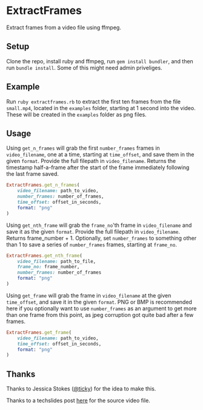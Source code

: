 # ExtractFrames

Extract frames from a video file using ffmpeg.

## Setup

Clone the repo, install ruby and ffmpeg, run `gem install bundler`, and then run `bundle install`. Some of this might need admin priveliges.

## Example

Run `ruby extractframes.rb` to extract the first ten frames from the file `small.mp4`, located in the `examples` folder, starting at 1 second into the video. These will be created in the `examples` folder as png files. 

## Usage

Using `get_n_frames` will grab the first `number_frames` frames in `video_filename`, one at a time, starting at `time_offset`, and save them in the given `format`. Provide the full filepath in `video_filename`. Returns the timestamp half-a-frame after the start of the frame immediately following the last frame saved. 
```ruby
ExtractFrames.get_n_frames(
    video_filename: path_to_video,
    number_frames: number_of_frames,
    time_offset: offset_in_seconds,
    format: "png"
)
```

Using `get_nth_frame` will grab the `frame_no`'th frame in `video_filename` and save it as the given `format`. Provide the full filepath in `video_filename`. Returns frame_number + 1. Optionally, set `number_frames` to something other than 1 to save a series of `number_frames` frames, starting at `frame_no`.  
```ruby
ExtractFrames.get_nth_frame(
    video_filename: path_to_file,
    frame_no: frame_number,
    number_frames: number_of_frames
    format: "png"
)
```

Using `get_frame` will grab the frame in `video_filename` at the given `time_offset`, and save it in the given `format`. PNG or BMP is recommended here if you optionally want to use `number_frames` as an argument to get more than one frame from this point, as jpeg corruption got quite bad after a few frames.
```ruby
ExtractFrames.get_frame(
    video_filename: path_to_video,
    time_offset: offset_in_seconds,
    format: "png" 
)
```

## Thanks

Thanks to Jessica Stokes ([@ticky](https://www.twitter.com/ticky/)) for the idea to make this. 

Thanks to a techslides post [here](http://techslides.com/sample-webm-ogg-and-mp4-video-files-for-html5) for the source video file. 